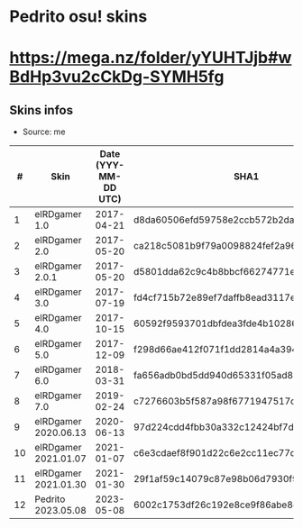 # Pedrito osu! skins

# https://mega.nz/folder/yYUHTJjb#wBdHp3vu2cCkDg-SYMH5fg

## Skins infos
* Source: me

| #   | Skin                 | Date (YYY-MM-DD UTC) | SHA1                                     |
| --- | -------------------- | -------------------- | ---------------------------------------- |
| 1   | elRDgamer 1.0        | 2017-04-21           | d8da60506efd59758e2ccb572b2da77752031a11 |
| 2   | elRDgamer 2.0        | 2017-05-20           | ca218c5081b9f79a0098824fef2a96f98244600b |
| 3   | elRDgamer 2.0.1      | 2017-05-20           | d5801dda62c9c4b8bbcf66274771e1cb005fbbc4 |
| 4   | elRDgamer 3.0        | 2017-07-19           | fd4cf715b72e89ef7daffb8ead3117e7fb63286c |
| 5   | elRDgamer 4.0        | 2017-10-15           | 60592f9593701dbfdea3fde4b1028674d3ca07b6 |
| 6   | elRDgamer 5.0        | 2017-12-09           | f298d66ae412f071f1dd2814a4a3949c14246612 |
| 7   | elRDgamer 6.0        | 2018-03-31           | fa656adb0bd5dd940d65331f05ad882d55da3427 |
| 8   | elRDgamer 7.0        | 2019-02-24           | c7276603b5f587a98f6771947517d176e5520c25 |
| 9   | elRDgamer 2020.06.13 | 2020-06-13           | 97d224cdd4fbb30a332c12424bf7d259b8f101bf |
| 10  | elRDgamer 2021.01.07 | 2021-01-07           | c6e3cdaef8f901d22c6e2cc11ec77d20b6932b71 |
| 11  | elRDgamer 2021.01.30 | 2021-01-30           | 29f1af59c14079c87e98b06d7930f9a7e0425625 |
| 12  | Pedrito 2023.05.08   | 2023-05-08           | 6002c1753df26c192e8ce9f86abe8c3b0ba21017 |
